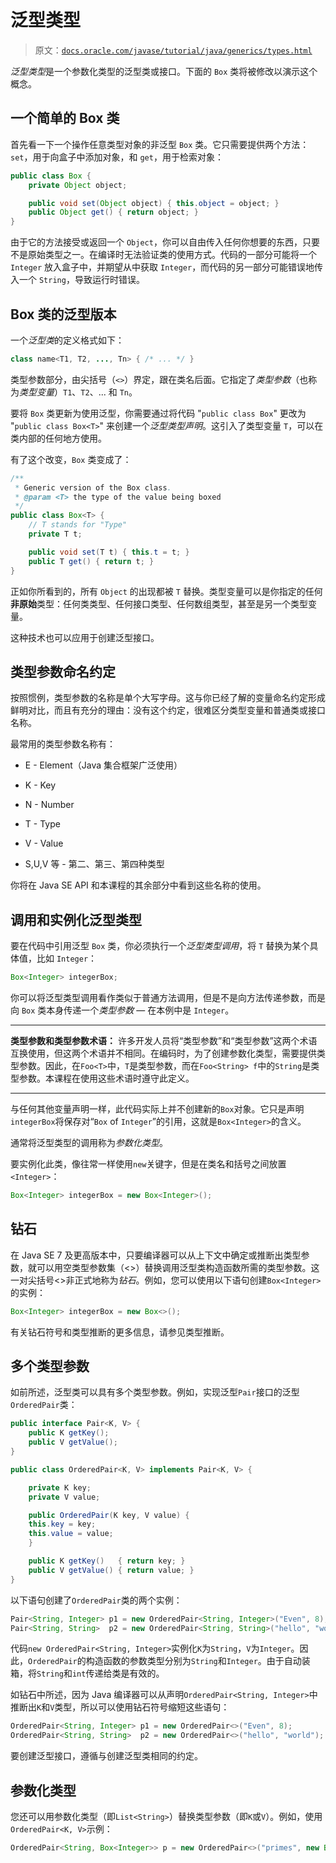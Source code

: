 # 泛型类型

> 原文：[`docs.oracle.com/javase/tutorial/java/generics/types.html`](https://docs.oracle.com/javase/tutorial/java/generics/types.html)

*泛型类型*是一个参数化类型的泛型类或接口。下面的 `Box` 类将被修改以演示这个概念。

## 一个简单的 Box 类

首先看一下一个操作任意类型对象的非泛型 `Box` 类。它只需要提供两个方法：`set`，用于向盒子中添加对象，和 `get`，用于检索对象：

```java
public class Box {
    private Object object;

    public void set(Object object) { this.object = object; }
    public Object get() { return object; }
}

```

由于它的方法接受或返回一个 `Object`，你可以自由传入任何你想要的东西，只要不是原始类型之一。在编译时无法验证类的使用方式。代码的一部分可能将一个 `Integer` 放入盒子中，并期望从中获取 `Integer`，而代码的另一部分可能错误地传入一个 `String`，导致运行时错误。

## Box 类的泛型版本

一个*泛型类*的定义格式如下：

```java
class name<T1, T2, ..., Tn> { /* ... */ }

```

类型参数部分，由尖括号（`<>`）界定，跟在类名后面。它指定了*类型参数*（也称为*类型变量*）`T1`、`T2`、... 和 `Tn`。

要将 `Box` 类更新为使用泛型，你需要通过将代码 "`public class Box`" 更改为 "`public class Box<T>`" 来创建一个*泛型类型声明*。这引入了类型变量 `T`，可以在类内部的任何地方使用。

有了这个改变，`Box` 类变成了：

```java
/**
 * Generic version of the Box class.
 * @param <T> the type of the value being boxed
 */
public class Box<T> {
    // T stands for "Type"
    private T t;

    public void set(T t) { this.t = t; }
    public T get() { return t; }
}

```

正如你所看到的，所有 `Object` 的出现都被 `T` 替换。类型变量可以是你指定的任何**非原始**类型：任何类类型、任何接口类型、任何数组类型，甚至是另一个类型变量。

这种技术也可以应用于创建泛型接口。

## 类型参数命名约定

按照惯例，类型参数的名称是单个大写字母。这与你已经了解的变量命名约定形成鲜明对比，而且有充分的理由：没有这个约定，很难区分类型变量和普通类或接口名称。

最常用的类型参数名称有：

+   E - Element（Java 集合框架广泛使用）

+   K - Key

+   N - Number

+   T - Type

+   V - Value

+   S,U,V 等 - 第二、第三、第四种类型

你将在 Java SE API 和本课程的其余部分中看到这些名称的使用。

## 调用和实例化泛型类型

要在代码中引用泛型 `Box` 类，你必须执行一个*泛型类型调用*，将 `T` 替换为某个具体值，比如 `Integer`：

```java
Box<Integer> integerBox;

```

你可以将泛型类型调用看作类似于普通方法调用，但是不是向方法传递参数，而是向 `Box` 类本身传递一个*类型参数* — 在本例中是 `Integer`。

* * *

**类型参数和类型参数术语：** 许多开发人员将“类型参数”和“类型参数”这两个术语互换使用，但这两个术语并不相同。在编码时，为了创建参数化类型，需要提供类型参数。因此，在`Foo<T>`中，`T`是类型参数，而在`Foo<String> f`中的`String`是类型参数。本课程在使用这些术语时遵守此定义。

* * *

与任何其他变量声明一样，此代码实际上并不创建新的`Box`对象。它只是声明`integerBox`将保存对“`Box` of `Integer`”的引用，这就是`Box<Integer>`的含义。

通常将泛型类型的调用称为*参数化类型*。

要实例化此类，像往常一样使用`new`关键字，但是在类名和括号之间放置`<Integer>`：

```java
Box<Integer> integerBox = new Box<Integer>();

```

## 钻石

在 Java SE 7 及更高版本中，只要编译器可以从上下文中确定或推断出类型参数，就可以用空类型参数集（<>）替换调用泛型类构造函数所需的类型参数。这一对尖括号<>非正式地称为*钻石*。例如，您可以使用以下语句创建`Box<Integer>`的实例：

```java
Box<Integer> integerBox = new Box<>();

```

有关钻石符号和类型推断的更多信息，请参见类型推断。

## 多个类型参数

如前所述，泛型类可以具有多个类型参数。例如，实现泛型`Pair`接口的泛型`OrderedPair`类：

```java
public interface Pair<K, V> {
    public K getKey();
    public V getValue();
}

public class OrderedPair<K, V> implements Pair<K, V> {

    private K key;
    private V value;

    public OrderedPair(K key, V value) {
	this.key = key;
	this.value = value;
    }

    public K getKey()	{ return key; }
    public V getValue() { return value; }
}

```

以下语句创建了`OrderedPair`类的两个实例：

```java
Pair<String, Integer> p1 = new OrderedPair<String, Integer>("Even", 8);
Pair<String, String>  p2 = new OrderedPair<String, String>("hello", "world");

```

代码`new OrderedPair<String, Integer>`实例化`K`为`String`，`V`为`Integer`。因此，`OrderedPair`的构造函数的参数类型分别为`String`和`Integer`。由于自动装箱，将`String`和`int`传递给类是有效的。

如钻石中所述，因为 Java 编译器可以从声明`OrderedPair<String, Integer>`中推断出`K`和`V`类型，所以可以使用钻石符号缩短这些语句：

```java
OrderedPair<String, Integer> p1 = new OrderedPair<>("Even", 8);
OrderedPair<String, String>  p2 = new OrderedPair<>("hello", "world");

```

要创建泛型接口，遵循与创建泛型类相同的约定。

## 参数化类型

您还可以用参数化类型（即`List<String>`）替换类型参数（即`K`或`V`）。例如，使用`OrderedPair<K, V>`示例：

```java
OrderedPair<String, Box<Integer>> p = new OrderedPair<>("primes", new Box<Integer>(...));

```
